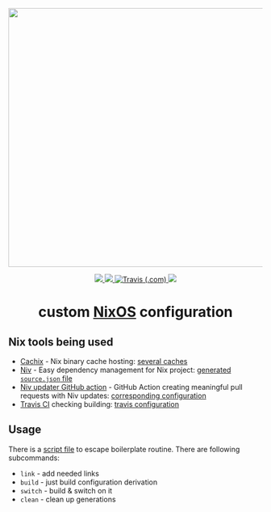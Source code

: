 <p align="center"><img src="https://raw.githubusercontent.com/jglovier/dotfiles-logo/main/dotfiles-logo.svg" width=512></p>

<p align="center">
    <a href="https://github.com/nothingelsematters">
        <img src="https://img.shields.io/github/commit-activity/y/nothingelsematters/nixconfigs?style=flat-square&logo=github">
    </a>
    <a href="https://nixos.org">
        <img src="https://img.shields.io/badge/generations-320-green?style=flat-square&logo=nixos">
    </a>
    <a href="https://travis-ci.com/github/nothingelsematters/nixconfigs/builds">
        <img alt="Travis (.com)" src="https://img.shields.io/travis/com/nothingelsematters/nixconfigs?style=flat-square&logo=travis">
    </a>
    <a href="https://www.codefactor.io/repository/github/nothingelsematters/nixconfigs">
        <img src="https://img.shields.io/codefactor/grade/github/nothingelsematters/nixconfigs?style=flat-square&logo=codefactor">
    </a>
</p>

<h1 align="center"> custom <a href="https://nixos.org">NixOS</a> configuration </h1>

## Nix tools being used

+ [Cachix](https://cachix.org) - Nix binary cache hosting: [several caches](nix/cachix.nix)
+ [Niv](https://github.com/nmattia/niv) - Easy dependency management for Nix project: [generated `source.json` file](nix/sources.json)
+ [Niv updater GitHub action](https://github.com/knl/niv-updater-action) - GitHub Action creating meaningful pull requests with Niv updates: [corresponding configuration](.github/workflows/niv-updates.yaml)
+ [Travis CI](https://travis-ci.org) checking building: [travis configuration](.travis.yml)

## Usage

There is a [script file](make.sh) to escape boilerplate routine. There are following subcommands:

+ `link` - add needed links
+ `build` - just build configuration derivation
+ `switch` - build & switch on it
+ `clean` - clean up generations
